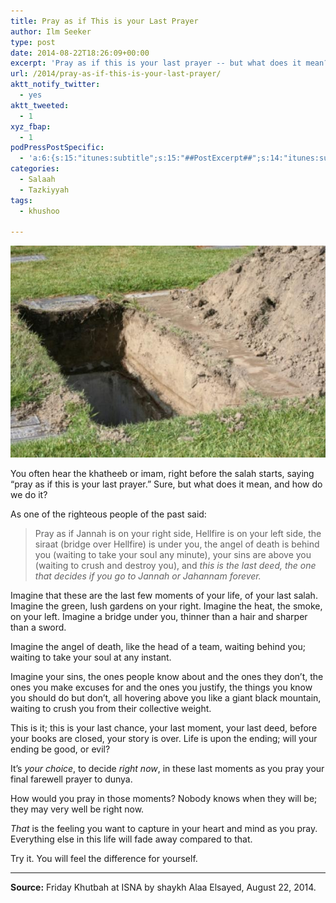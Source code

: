 ```yaml
---
title: Pray as if This is your Last Prayer
author: Ilm Seeker
type: post
date: 2014-08-22T18:26:09+00:00
excerpt: 'Pray as if this is your last prayer -- but what does it mean? It means, as one of the righteous people of the past said: pray as if Heaven is on your right, Hell is on your left, the siraat is under you, the angel of death is behind you, your sins are above you, and this is the deed that determines if you go to jannah or naar.'
url: /2014/pray-as-if-this-is-your-last-prayer/
aktt_notify_twitter:
  - yes
aktt_tweeted:
  - 1
xyz_fbap:
  - 1
podPressPostSpecific:
  - 'a:6:{s:15:"itunes:subtitle";s:15:"##PostExcerpt##";s:14:"itunes:summary";s:15:"##PostExcerpt##";s:15:"itunes:keywords";s:17:"##WordPressCats##";s:13:"itunes:author";s:10:"##Global##";s:15:"itunes:explicit";s:2:"No";s:12:"itunes:block";s:2:"No";}'
categories:
  - Salaah
  - Tazkiyyah
tags:
  - khushoo

---
```

<img src="/wp-content/uploads/2014/08/99670325-565x376_4.jpg" alt="99670325-565x376_4" class="alignnone size-medium wp-image-2137" />

You often hear the khatheeb or imam, right before the salah starts, saying &#8220;pray as if this is your last prayer.&#8221; Sure, but what does it mean, and how do we do it?

As one of the righteous people of the past said:

> Pray as if Jannah is on your right side, Hellfire is on your left side, the siraat (bridge over Hellfire) is under you, the angel of death is behind you (waiting to take your soul any minute), your sins are above you (waiting to crush and destroy you), and _this is the last deed, the one that decides if you go to Jannah or Jahannam forever._ 

Imagine that these are the last few moments of your life, of your last salah. Imagine the green, lush gardens on your right. Imagine the heat, the smoke, on your left. Imagine a bridge under you, thinner than a hair and sharper than a sword.

Imagine the angel of death, like the head of a team, waiting behind you; waiting to take your soul at any instant.

Imagine your sins, the ones people know about and the ones they don&#8217;t, the ones you make excuses for and the ones you justify, the things you know you should do but don&#8217;t, all hovering above you like a giant black mountain, waiting to crush you from their collective weight.

This is it; this is your last chance, your last moment, your last deed, before your books are closed, your story is over. Life is upon the ending; will your ending be good, or evil?

It&#8217;s _your choice_, to decide _right now_, in these last moments as you pray your final farewell prayer to dunya.

How would you pray in those moments? Nobody knows when they will be; they may very well be right now.

_That_ is the feeling you want to capture in your heart and mind as you pray. Everything else in this life will fade away compared to that.

Try it. You will feel the difference for yourself.

* * *

**Source:** Friday Khutbah at ISNA by shaykh Alaa Elsayed, August 22, 2014.